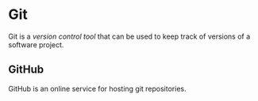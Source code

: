# Git

Git is a _version control tool_ that can be used to keep track of versions of a software project.

## GitHub

GitHub is an online service for hosting git repositories.
